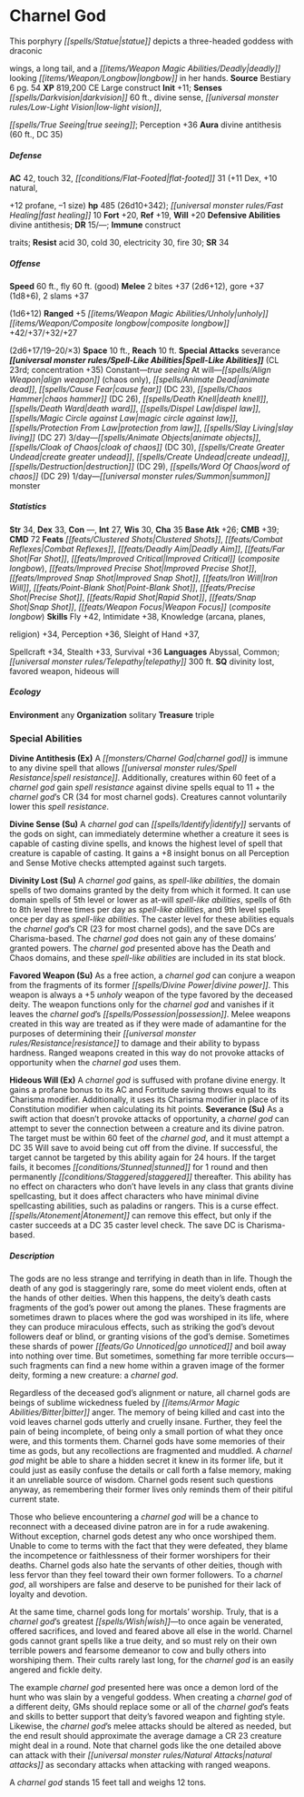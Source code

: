﻿---
cssclass: [monsters]
title1: Charnel God
desc_short: This porphyry statue depicts a three-headed goddess with draconicwings,
  a long tail, and a deadly looking longbow in her hands.
title2: Charnel God
CR: 23
sources:
- name: Bestiary 6
  page: 54
  link: http://paizo.com/products/btpy9oge?Pathfinder-Roleplaying-Game-Bestiary-6-Hardcover
XP: 819200
alignment: CE
size: Large
type: construct
initiative:
  bonus: 11
senses:
  darkvision: 60
  divine sense: true
  low-light vision: true
  true seeing: true
auras:
- name: divine antithesis
  radius: 60
  DC: 35
AC:
  AC: 42
  touch: 32
  flat_footed: 31
  components:
    dex: 11
    natural,+12 profane: 10
    size: -1
HP:
  HP: 485
  long: 26d10+342
  fast_healing: 10
saves:
  fort: 20
  ref: 19
  will: 20
defensive_abilities:
- divine antithesis
DR:
- amount: 15
  weakness: '-'
immunities:
- constructtraits
resistances:
  acid: 30
  cold: 30
  electricity: 30
  fire: 30
SR: 34
speeds:
  base: 60
  fly: 60
  fly_maneuverability: good
attacks:
  melee:
  - - text: 2 bites +37 (2d6+12)
      entries:
      - - damage: 2d6+12
      count: 2
      attack: bites
      bonus:
      - 37
    - text: gore +37 (1d8+6)
      entries:
      - - damage: 1d8+6
      attack: gore
      bonus:
      - 37
    - text: 2 slams +37(1d6+12)
      entries:
      - - damage: 1d6+12
      count: 2
      attack: slams
      bonus:
      - 37
  ranged:
  - - text: +5 unholy composite longbow +42/+37/+32/+27(2d6+17/19-20/×3)
      entries:
      - - damage: 2d6+17
          crit_range: 19-20
          crit_multiplier: 3
      attack: +5 unholy composite longbow
      bonus:
      - 42
      - 37
      - 32
      - 27
  special:
  - severance
space: 10
reach: 10
spell_like_abilities:
  entries:
  - name: true seeing
    source: default
    freq: Constant
  - name: align weapon
    source: default
    freq: At will
    other: chaos only
  - name: animate dead
    source: default
    freq: At will
  - name: cause fear
    source: default
    freq: At will
    DC: 23
  - name: chaos hammer
    source: default
    freq: At will
    DC: 26
  - name: death knell
    source: default
    freq: At will
  - name: death ward
    source: default
    freq: At will
  - name: dispel law
    source: default
    freq: At will
  - name: magic circle against law
    source: default
    freq: At will
  - name: protection from law
    source: default
    freq: At will
  - name: slay living
    source: default
    freq: At will
    DC: 27
  - name: animate objects
    source: default
    freq: 3/day
  - name: cloak of chaos
    source: default
    freq: 3/day
    DC: 30
  - name: create greater undead
    source: default
    freq: 3/day
  - name: create undead
    source: default
    freq: 3/day
  - name: destruction
    source: default
    freq: 3/day
    DC: 29
  - name: word of chaos
    source: default
    freq: 3/day
    DC: 29
  - name: summon monster
    source: default
    freq: 1/day
  sources:
  - name: default
    CL: 23
    concentration: 35
ability_scores:
  STR: 34
  DEX: 33
  CON:
  INT: 27
  WIS: 30
  CHA: 35
BAB: 26
CMB: 39
CMD: 72
feats:
- name: Clustered Shots
- name: Combat Reflexes
- name: Deadly Aim
- name: Far Shot
- name: Improved Critical (composite longbow)
- name: Improved Precise Shot
- name: Improved Snap Shot
- name: Iron Will
- name: Point-Blank Shot
- name: Precise Shot
- name: Rapid Shot
- name: Snap Shot
- name: Weapon Focus (composite longbow)
skills:
  Fly: 42
  Intimidate: 38
  Knowledge (arcana): 34
  Knowledge (planes,religion): 34
  Perception: 36
  Sleight of Hand: 37
  Spellcraft: 34
  Stealth: 33
  Survival: 36
languages:
- Abyssal
- Common
- telepathy 300 ft.
special_qualities:
- divinity lost
- favored weapon
- hideous will
ecology:
  environment: any
  organization: solitary
  treasure_type: triple
special_abilities:
  Divine Antithesis (Ex): A charnel god is immune to any divine spell that allows
    spell resistance. Additionally, creatures within 60 feet of a charnel god gain
    spell resistance against divine spells equal to 11 + the charnel god's CR (34
    for most charnel gods). Creatures cannot voluntarily lower this spell resistance.
  Divine Sense (Su): A charnel god can identify servants of the gods on sight, can
    immediately determine whether a creature it sees is capable of casting divine
    spells, and knows the highest level of spell that creature is capable of casting.
    It gains a +8 insight bonus on all Perception and Sense Motive checks attempted
    against such targets.
  Divinity Lost (Su): A charnel god gains, as spell-like abilities, the domain spells
    of two domains granted by the deity from which it formed. It can use domain spells
    of 5th level or lower as at-will spell-like abilities, spells of 6th to 8th level
    three times per day as spell-like abilities, and 9th level spells once per day
    as spell-like abilities. The caster level for these abilities equals the charnel
    god's CR (23 for most charnel gods), and the save DCs are Charisma-based. The
    charnel god does not gain any of these domains' granted powers. The charnel god
    presented above has the Death and Chaos domains, and these spell-like abilities
    are included in its stat block.
  Favored Weapon (Su): As a free action, a charnel god can conjure a weapon from the
    fragments of its former divine power. This weapon is always a +5 unholy weapon
    of the type favored by the deceased deity. The weapon functions only for the charnel
    god and vanishes if it leaves the charnel god's possession. Melee weapons created
    in this way are treated as if they were made of adamantine for the purposes of
    determining their resistance to damage and their ability to bypass hardness. Ranged
    weapons created in this way do not provoke attacks of opportunity when the charnel
    god uses them.
  Hideous Will (Ex): A charnel god is suffused with profane divine energy. It gains
    a profane bonus to its AC and Fortitude saving throws equal to its Charisma modifier.
    Additionally, it uses its Charisma modifier in place of its Constitution modifier
    when calculating its hit points.
  Severance (Su): As a swift action that doesn't provoke attacks of opportunity, a
    charnel god can attempt to sever the connection between a creature and its divine
    patron. The target must be within 60 feet of the charnel god, and it must attempt
    a DC 35 Will save to avoid being cut off from the divine. If successful, the target
    cannot be targeted by this ability again for 24 hours. If the target fails, it
    becomes stunned for 1 round and then permanently staggered thereafter. This ability
    has no effect on characters who don't have levels in any class that grants divine
    spellcasting, but it does affect characters who have minimal divine spellcasting
    abilities, such as paladins or rangers. This is a curse effect. Atonement can
    remove this effect, but only if the caster succeeds at a DC 35 caster level check.
    The save DC is Charisma-based.
desc_long: |-
  The gods are no less strange and terrifying in death than in life. Though the death of any god is staggeringly rare, some do meet violent ends, often at the hands of other deities. When this happens, the deity's death casts fragments of the god's power out among the planes. These fragments are sometimes drawn to places where the god was worshiped in its life, where they can produce miraculous effects, such as striking the god's devout followers deaf or blind, or granting visions of the god's demise. Sometimes these shards of power go unnoticed and boil away into nothing over time. But sometimes, something far more terrible occurs-such fragments can find a new home within a graven image of the former deity, forming a new creature: a charnel god. 

  Regardless of the deceased god's alignment or nature, all charnel gods are beings of sublime wickedness fueled by bitter anger. The memory of being killed and cast into the void leaves charnel gods utterly and cruelly insane. Further, they feel the pain of being incomplete, of being only a small portion of what they once were, and this torments them. Charnel gods have some memories of their time as gods, but any recollections are fragmented and muddled. A charnel god might be able to share a hidden secret it knew in its former life, but it could just as easily confuse the details or call forth a false memory, making it an unreliable source of wisdom. Charnel gods resent such questions anyway, as remembering their former lives only reminds them of their pitiful current state. 

  Those who believe encountering a charnel god will be a chance to reconnect with a deceased divine patron are in for a rude awakening. Without exception, charnel gods detest any who once worshiped them. Unable to come to terms with the fact that they were defeated, they blame the incompetence or faithlessness of their former worshipers for their deaths. Charnel gods also hate the servants of other deities, though with less fervor than they feel toward their own former followers. To a charnel god, all worshipers are false and deserve to be punished for their lack of loyalty and devotion. 

  At the same time, charnel gods long for mortals' worship. Truly, that is a charnel god's greatest wish-to once again be venerated, offered sacrifices, and loved and feared above all else in the world. Charnel gods cannot grant spells like a true deity, and so must rely on their own terrible powers and fearsome demeanor to cow and bully others into worshiping them. Their cults rarely last long, for the charnel god is an easily angered and fickle deity. 

  The example charnel god presented here was once a demon lord of the hunt who was slain by a vengeful goddess. When creating a charnel god of a different deity, GMs should replace some or all of the charnel god's feats and skills to better support that deity's favored weapon and fighting style. Likewise, the charnel god's melee attacks should be altered as needed, but the end result should approximate the average damage a CR 23 creature might deal in a round. Note that charnel gods like the one detailed above can attack with their natural attacks as secondary attacks when attacking with ranged weapons. 

  A charnel god stands 15 feet tall and weighs 12 tons.

---

# Charnel God
This porphyry _[[spells/Statue|statue]]_ depicts a three-headed goddess with draconic

wings, a long tail, and a _[[items/Weapon Magic Abilities/Deadly|deadly]]_ looking _[[items/Weapon/Longbow|longbow]]_ in her hands.
**Source** Bestiary 6 pg. 54
**XP** 819,200
CE Large construct
**Init** +11; **Senses** _[[spells/Darkvision|darkvision]]_ 60 ft., divine sense, _[[universal monster rules/Low-Light Vision|low-light vision]]_,

_[[spells/True Seeing|true seeing]]_; Perception +36
**Aura** divine antithesis (60 ft., DC 35)

##### Defense

**AC** 42, touch 32, _[[conditions/Flat-Footed|flat-footed]]_ 31 (+11 Dex, +10 natural,

+12 profane, –1 size)
**hp** 485 (26d10+342); _[[universal monster rules/Fast Healing|fast healing]]_ 10
**Fort** +20, **Ref** +19, **Will** +20
**Defensive Abilities** divine antithesis; **DR** 15/—; **Immune** construct

traits; **Resist** acid 30, cold 30, electricity 30, fire 30; **SR** 34

##### Offense
**Speed** 60 ft., fly 60 ft. (good)
**Melee** 2 bites +37 (2d6+12), gore +37 (1d8+6), 2 slams +37

(1d6+12)
**Ranged** +5 _[[items/Weapon Magic Abilities/Unholy|unholy]]_ _[[items/Weapon/Composite longbow|composite longbow]]_ +42/+37/+32/+27

(2d6+17/19–20/×3)
**Space** 10 ft., **Reach** 10 ft.
**Special Attacks** severance
**_[[universal monster rules/Spell-Like Abilities|Spell-Like Abilities]]_** (CL 23rd; concentration +35)
Constant—_true seeing_ 
At will—_[[spells/Align Weapon|align weapon]]_ (chaos only), _[[spells/Animate Dead|animate dead]]_, _[[spells/Cause Fear|cause fear]]_ (DC 23), _[[spells/Chaos Hammer|chaos hammer]]_ (DC 26), _[[spells/Death Knell|death knell]]_, _[[spells/Death Ward|death ward]]_, _[[spells/Dispel Law|dispel law]]_, _[[spells/Magic Circle against Law|magic circle against law]]_, _[[spells/Protection From Law|protection from law]]_, _[[spells/Slay Living|slay living]]_ (DC 27) 
3/day—_[[spells/Animate Objects|animate objects]]_, _[[spells/Cloak of Chaos|cloak of chaos]]_ (DC 30), _[[spells/Create Greater Undead|create greater undead]]_, _[[spells/Create Undead|create undead]]_, _[[spells/Destruction|destruction]]_ (DC 29), _[[spells/Word Of Chaos|word of chaos]]_ (DC 29) 
1/day—_[[universal monster rules/Summon|summon]]_ monster

##### Statistics
**Str** 34, **Dex** 33, **Con** —, **Int** 27, **Wis** 30, **Cha** 35
**Base Atk** +26; **CMB** +39; **CMD** 72
**Feats** _[[feats/Clustered Shots|Clustered Shots]]_, _[[feats/Combat Reflexes|Combat Reflexes]]_, _[[feats/Deadly Aim|Deadly Aim]]_, _[[feats/Far Shot|Far Shot]]_, _[[feats/Improved Critical|Improved Critical]]_ (_composite longbow_), _[[feats/Improved Precise Shot|Improved Precise Shot]]_, _[[feats/Improved Snap Shot|Improved Snap Shot]]_, _[[feats/Iron Will|Iron Will]]_, _[[feats/Point-Blank Shot|Point-Blank Shot]]_, _[[feats/Precise Shot|Precise Shot]]_, _[[feats/Rapid Shot|Rapid Shot]]_, _[[feats/Snap Shot|Snap Shot]]_, _[[feats/Weapon Focus|Weapon Focus]]_ (_composite longbow_)
**Skills** Fly +42, Intimidate +38, Knowledge (arcana, planes,

religion) +34, Perception +36, Sleight of Hand +37,

Spellcraft +34, Stealth +33, Survival +36
**Languages** Abyssal, Common; _[[universal monster rules/Telepathy|telepathy]]_ 300 ft.
**SQ** divinity lost, favored weapon, hideous will

##### Ecology

**Environment** any
**Organization** solitary
**Treasure** triple

### Special Abilities

**Divine Antithesis (Ex)** A _[[monsters/Charnel God|charnel god]]_ is immune to any divine spell that allows _[[universal monster rules/Spell Resistance|spell resistance]]_. Additionally, creatures within 60 feet of a _charnel god_ gain _spell resistance_ against divine spells equal to 11 + the _charnel god_’s CR (34 for most charnel gods). Creatures cannot voluntarily lower this _spell resistance_.

**Divine Sense (Su)** A _charnel god_ can _[[spells/Identify|identify]]_ servants of the gods on sight, can immediately determine whether a creature it sees is capable of casting divine spells, and knows the highest level of spell that creature is capable of casting. It gains a +8 insight bonus on all Perception and Sense Motive checks attempted against such targets.

**Divinity Lost (Su)** A _charnel god_ gains, as _spell-like abilities_, the domain spells of two domains granted by the deity from which it formed. It can use domain spells of 5th level or lower as at-will _spell-like abilities_, spells of 6th to 8th level three times per day as _spell-like abilities_, and 9th level spells once per day as _spell-like abilities_. The caster level for these abilities equals the _charnel god_’s CR (23 for most charnel gods), and the save DCs are Charisma-based. The _charnel god_ does not gain any of these domains’ granted powers. The _charnel god_ presented above has the Death and Chaos domains, and these _spell-like abilities_ are included in its stat block.

**Favored Weapon (Su)** As a free action, a _charnel god_ can conjure a weapon from the fragments of its former _[[spells/Divine Power|divine power]]_. This weapon is always a +5 _unholy_ weapon of the type favored by the deceased deity. The weapon functions only for the _charnel god_ and vanishes if it leaves the _charnel god_’s _[[spells/Possession|possession]]_. Melee weapons created in this way are treated as if they were made of adamantine for the purposes of determining their _[[universal monster rules/Resistance|resistance]]_ to damage and their ability to bypass hardness. Ranged weapons created in this way do not provoke attacks of opportunity when the _charnel god_ uses them.

**Hideous Will (Ex)** A _charnel god_ is suffused with profane divine energy. It gains a profane bonus to its AC and Fortitude saving throws equal to its Charisma modifier. Additionally, it uses its Charisma modifier in place of its Constitution modifier when calculating its hit points.
**Severance (Su)** As a swift action that doesn’t provoke attacks of opportunity, a _charnel god_ can attempt to sever the connection between a creature and its divine patron. The target must be within 60 feet of the _charnel god_, and it must attempt a DC 35 Will save to avoid being cut off from the divine. If successful, the target cannot be targeted by this ability again for 24 hours. If the target fails, it becomes _[[conditions/Stunned|stunned]]_ for 1 round and then permanently _[[conditions/Staggered|staggered]]_ thereafter. This ability has no effect on characters who don’t have levels in any class that grants divine spellcasting, but it does affect characters who have minimal divine spellcasting abilities, such as paladins or rangers. This is a curse effect. _[[spells/Atonement|Atonement]]_ can remove this effect, but only if the caster succeeds at a DC 35 caster level check. The save DC is Charisma-based.

##### Description

The gods are no less strange and terrifying in death than in life. Though the death of any god is staggeringly rare, some do meet violent ends, often at the hands of other deities. When this happens, the deity’s death casts fragments of the god’s power out among the planes. These fragments are sometimes drawn to places where the god was worshiped in its life, where they can produce miraculous effects, such as striking the god’s devout followers deaf or blind, or granting visions of the god’s demise. Sometimes these shards of power _[[feats/Go Unnoticed|go unnoticed]]_ and boil away into nothing over time. But sometimes, something far more terrible occurs—such fragments can find a new home within a graven image of the former deity, forming a new creature: a _charnel god_.

Regardless of the deceased god’s alignment or nature, all charnel gods are beings of sublime wickedness fueled by _[[items/Armor Magic Abilities/Bitter|bitter]]_ anger. The memory of being killed and cast into the void leaves charnel gods utterly and cruelly insane. Further, they feel the pain of being incomplete, of being only a small portion of what they once were, and this torments them. Charnel gods have some memories of their time as gods, but any recollections are fragmented and muddled. A _charnel god_ might be able to share a hidden secret it knew in its former life, but it could just as easily confuse the details or call forth a false memory, making it an unreliable source of wisdom. Charnel gods resent such questions anyway, as remembering their former lives only reminds them of their pitiful current state.

Those who believe encountering a _charnel god_ will be a chance to reconnect with a deceased divine patron are in for a rude awakening. Without exception, charnel gods detest any who once worshiped them. Unable to come to terms with the fact that they were defeated, they blame the incompetence or faithlessness of their former worshipers for their deaths. Charnel gods also hate the servants of other deities, though with less fervor than they feel toward their own former followers. To a _charnel god_, all worshipers are false and deserve to be punished for their lack of loyalty and devotion.

At the same time, charnel gods long for mortals’ worship. Truly, that is a _charnel god_’s greatest _[[spells/Wish|wish]]_—to once again be venerated, offered sacrifices, and loved and feared above all else in the world. Charnel gods cannot grant spells like a true deity, and so must rely on their own terrible powers and fearsome demeanor to cow and bully others into worshiping them. Their cults rarely last long, for the _charnel god_ is an easily angered and fickle deity.

The example _charnel god_ presented here was once a demon lord of the hunt who was slain by a vengeful goddess. When creating a _charnel god_ of a different deity, GMs should replace some or all of the _charnel god_’s feats and skills to better support that deity’s favored weapon and fighting style. Likewise, the _charnel god_’s melee attacks should be altered as needed, but the end result should approximate the average damage a CR 23 creature might deal in a round. Note that charnel gods like the one detailed above can attack with their _[[universal monster rules/Natural Attacks|natural attacks]]_ as secondary attacks when attacking with ranged weapons.

A _charnel god_ stands 15 feet tall and weighs 12 tons.